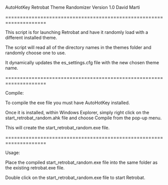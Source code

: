 AutoHotKey Retrobat Theme Randomizer
Version 1.0
David Marti

====================================================================

This script is for launching Retrobat and have it randomly load with a
different installed theme.

The script will read all of the directory names in the themes folder and randomly
choose one to use.

It dynamically updates the es_settings.cfg file with the new chosen theme name.

====================================================================

Compile:

To compile the exe file you must have AutoHotKey installed.

Once it is installed, within Windows Explorer, simply right click on the
start_retrobat_random.ahk file and choose Compile from the pop-up menu.

This will create the start_retrobat_random.exe file.

====================================================================

Usage:

Place the compiled start_retrobat_random.exe file into the same folder as the
existing retrobat.exe file.

Double click on the start_retrobat_random.exe file to start Retrobat.
